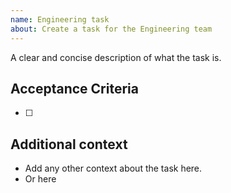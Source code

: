 ```yaml
---
name: Engineering task
about: Create a task for the Engineering team
---
```

A clear and concise description of what the task is.

## Acceptance Criteria

- [ ]
<!-- Remember to consider edge cases -->

## Additional context

- Add any other context about the task here.
- Or here
